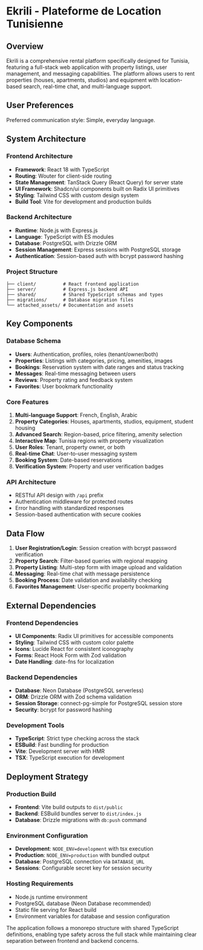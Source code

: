 # Ekrili - Plateforme de Location Tunisienne

## Overview

Ekrili is a comprehensive rental platform specifically designed for Tunisia, featuring a full-stack web application with property listings, user management, and messaging capabilities. The platform allows users to rent properties (houses, apartments, studios) and equipment with location-based search, real-time chat, and multi-language support.

## User Preferences

Preferred communication style: Simple, everyday language.

## System Architecture

### Frontend Architecture
- **Framework**: React 18 with TypeScript
- **Routing**: Wouter for client-side routing
- **State Management**: TanStack Query (React Query) for server state
- **UI Framework**: Shadcn/ui components built on Radix UI primitives
- **Styling**: Tailwind CSS with custom design system
- **Build Tool**: Vite for development and production builds

### Backend Architecture
- **Runtime**: Node.js with Express.js
- **Language**: TypeScript with ES modules
- **Database**: PostgreSQL with Drizzle ORM
- **Session Management**: Express sessions with PostgreSQL storage
- **Authentication**: Session-based auth with bcrypt password hashing

### Project Structure
```
├── client/          # React frontend application
├── server/          # Express.js backend API
├── shared/          # Shared TypeScript schemas and types
├── migrations/      # Database migration files
└── attached_assets/ # Documentation and assets
```

## Key Components

### Database Schema
- **Users**: Authentication, profiles, roles (tenant/owner/both)
- **Properties**: Listings with categories, pricing, amenities, images
- **Bookings**: Reservation system with date ranges and status tracking
- **Messages**: Real-time messaging between users
- **Reviews**: Property rating and feedback system
- **Favorites**: User bookmark functionality

### Core Features
1. **Multi-language Support**: French, English, Arabic
2. **Property Categories**: Houses, apartments, studios, equipment, student housing
3. **Advanced Search**: Region-based, price filtering, amenity selection
4. **Interactive Map**: Tunisia regions with property visualization
5. **User Roles**: Tenant, property owner, or both
6. **Real-time Chat**: User-to-user messaging system
7. **Booking System**: Date-based reservations
8. **Verification System**: Property and user verification badges

### API Architecture
- RESTful API design with `/api` prefix
- Authentication middleware for protected routes
- Error handling with standardized responses
- Session-based authentication with secure cookies

## Data Flow

1. **User Registration/Login**: Session creation with bcrypt password verification
2. **Property Search**: Filter-based queries with regional mapping
3. **Property Listing**: Multi-step form with image upload and validation
4. **Messaging**: Real-time chat with message persistence
5. **Booking Process**: Date validation and availability checking
6. **Favorites Management**: User-specific property bookmarking

## External Dependencies

### Frontend Dependencies
- **UI Components**: Radix UI primitives for accessible components
- **Styling**: Tailwind CSS with custom color palette
- **Icons**: Lucide React for consistent iconography
- **Forms**: React Hook Form with Zod validation
- **Date Handling**: date-fns for localization

### Backend Dependencies
- **Database**: Neon Database (PostgreSQL serverless)
- **ORM**: Drizzle ORM with Zod schema validation
- **Session Storage**: connect-pg-simple for PostgreSQL session store
- **Security**: bcrypt for password hashing

### Development Tools
- **TypeScript**: Strict type checking across the stack
- **ESBuild**: Fast bundling for production
- **Vite**: Development server with HMR
- **TSX**: TypeScript execution for development

## Deployment Strategy

### Production Build
- **Frontend**: Vite build outputs to `dist/public`
- **Backend**: ESBuild bundles server to `dist/index.js`
- **Database**: Drizzle migrations with `db:push` command

### Environment Configuration
- **Development**: `NODE_ENV=development` with tsx execution
- **Production**: `NODE_ENV=production` with bundled output
- **Database**: PostgreSQL connection via `DATABASE_URL`
- **Sessions**: Configurable secret key for session security

### Hosting Requirements
- Node.js runtime environment
- PostgreSQL database (Neon Database recommended)
- Static file serving for React build
- Environment variables for database and session configuration

The application follows a monorepo structure with shared TypeScript definitions, enabling type safety across the full stack while maintaining clear separation between frontend and backend concerns.